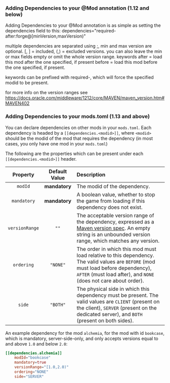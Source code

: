 ### Adding Dependencies to your @Mod annotation (1.12 and below)

Adding Dependencies to your @Mod annotation is as simple as setting the dependencies field to this:
dependencies="required-after:forge@[minVersion,maxVersion)"

multiple dependencies are separated using ;, min and max version are optional. [, ] = included, (,) = excluded versions. you can also leave the min or max fields empty or omit the whole version range.
keywords
 after = load this mod after the one specified, if present
before = load this mod before the one specified, if present.

keywords can be prefixed with required-, which will force the specified modid to be present.

for more info on the version ranges see https://docs.oracle.com/middleware/1212/core/MAVEN/maven_version.htm#MAVEN402

### Adding Dependencies to your mods.toml (1.13 and above)

You can declare dependencies on other mods in your `mods.toml`. Each dependency is headed by a `[[dependencies.<modid>]]`, where `<modid>` should be the modid of the mod that requires the dependency (in most cases, you only have one mod in your `mods.toml`)

The following are the properties which can be present under each `[[dependencies.<modid>]]` header.

| Property       | Default Value | Description                                                                                                                                                                                            |
|:--------------:|:-------------:|:-------------------------------------------------------------------------------------------------------------------------------------------------------------------------------------------------------|
| `modId`        | **mandatory** | The modid of the dependency.                                                                                                                                                                           |
| `mandatory`    | **mandatory** | A boolean value, whether to stop the game from loading if this dependency does not exist.                                                                                                              |
| `versionRange` | `""`          | The acceptable version range of the dependency, expressed as a [Maven version spec][version_spec]. An empty string is an unbounded version range, which matches any version.                           |
| `ordering`     | `"NONE"`      | The order in which this mod must load relative to this dependency. The valid values are `BEFORE` (mod must load before dependency), `AFTER` (must load after), and `NONE` (does not care about order). |
| `side`         | `"BOTH"`      | The physical side in which this dependency must be present. The valid values are `CLIENT` (present on the client), `SERVER` (present on the dedicated server), and `BOTH` (present on both sides).     |

An example dependency for the mod `alchemia`, for the mod with id `bookcase`, which is mandatory, server-side-only, and only accepts versions equal to and above `1.0` and below `2.0`:

```toml
[[dependencies.alchemia]]
    modId="bookcase"
    mandatory=true
    versionRange="[1.0,2.0)"
    ordering="NONE"
    side="SERVER"
```

[version_spec]: https://maven.apache.org/enforcer/enforcer-rules/versionRanges.html